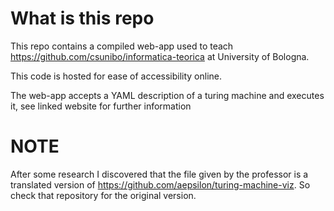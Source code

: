 # What is this repo
This repo contains a compiled web-app used to teach https://github.com/csunibo/informatica-teorica
at University of Bologna.

This code is hosted for ease of accessibility online.

The web-app accepts a YAML description of a turing machine and executes it, see linked website for further information


# NOTE

After some research I discovered that the file given by the professor is a translated version of https://github.com/aepsilon/turing-machine-viz.
So check that repository for the original version.
